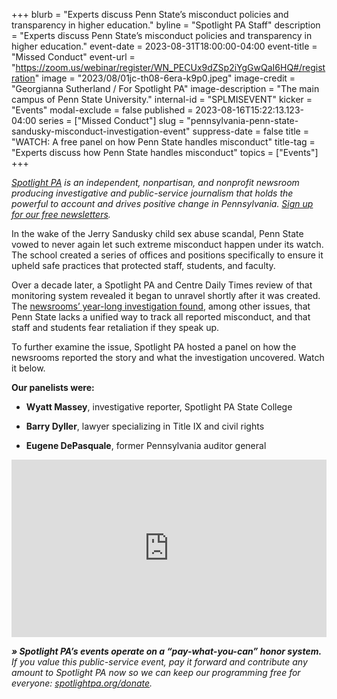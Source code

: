 +++
blurb = "Experts discuss Penn State’s misconduct policies and transparency in higher education."
byline = "Spotlight PA Staff"
description = "Experts discuss Penn State’s misconduct policies and transparency in higher education."
event-date = 2023-08-31T18:00:00-04:00
event-title = "Missed Conduct"
event-url = "https://zoom.us/webinar/register/WN_PECUx9dZSp2iYgGwQaI6HQ#/registration"
image = "2023/08/01jc-th08-6era-k9p0.jpeg"
image-credit = "Georgianna Sutherland / For Spotlight PA"
image-description = "The main campus of Penn State University."
internal-id = "SPLMISEVENT"
kicker = "Events"
modal-exclude = false
published = 2023-08-16T15:22:13.123-04:00
series = ["Missed Conduct"]
slug = "pennsylvania-penn-state-sandusky-misconduct-investigation-event"
suppress-date = false
title = "WATCH: A free panel on how Penn State handles misconduct"
title-tag = "Experts discuss how Penn State handles misconduct"
topics = ["Events"]
+++

<a href="https://www.spotlightpa.org/"><em>Spotlight PA</em></a><em> is an independent, nonpartisan, and nonprofit newsroom producing investigative and public-service journalism that holds the powerful to account and drives positive change in Pennsylvania. </em><a href="https://www.spotlightpa.org/newsletters"><em>Sign up for our free newsletters</em></a><em>.</em>

In the wake of the Jerry Sandusky child sex abuse scandal, Penn State vowed to never again let such extreme misconduct happen under its watch. The school created a series of offices and positions specifically to ensure it upheld safe practices that protected staff, students, and faculty.

Over a decade later, a Spotlight PA and Centre Daily Times review of that monitoring system revealed it began to unravel shortly after it was created. The <a href="https://www.spotlightpa.org/statecollege/2023/07/penn-state-sandusky-accountability-transparency-misconduct-retaliation/">newsrooms’ year-long investigation found</a>, among other issues, that Penn State lacks a unified way to track all reported misconduct, and that staff and students fear retaliation if they speak up.

To further examine the issue, Spotlight PA hosted a panel on how the newsrooms reported the story and what the investigation uncovered. Watch it below.

<strong>Our panelists were:</strong>

- <strong>Wyatt Massey</strong>, investigative reporter, Spotlight PA State College

- <strong>Barry Dyller</strong>, lawyer specializing in Title IX and civil rights

- <strong>Eugene DePasquale</strong>, former Pennsylvania auditor general

<div style="padding:56.25% 0 0 0;position:relative;"><iframe src="https://player.vimeo.com/video/860181015?h=3a70f6d632&color=ffcb05&title=0&byline=0" style="position:absolute;top:0;left:0;width:100%;height:100%;" frameborder="0" allow="autoplay; fullscreen; picture-in-picture" allowfullscreen></iframe></div><script src="https://player.vimeo.com/api/player.js"></script>

<strong><em>» Spotlight PA’s events operate on a “pay-what-you-can” honor system.</em></strong><em> If you value this public-service event, pay it forward and contribute any amount to Spotlight PA now so we can keep our programming free for everyone: </em><a href="http://spotlightpa.org/donate"><em>spotlightpa.org/donate</em></a><em>.</em>

